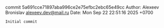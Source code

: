 commit 5a691cce71897aba996ce2e75efbc2ebc65e49cc
Author: Alexeev Bronislav <alexeev.dev@mail.ru>
Date:   Mon Sep 22 22:51:16 2025 +0700

    Initial commit
